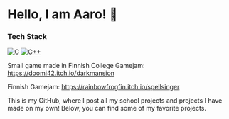 # Hello, I am Aaro! 👋

### Tech Stack
[![C](https://skillicons.dev/icons?i=c)]()  [![C++](https://skillicons.dev/icons?i=cpp)]()


Small game made in Finnish College Gamejam: https://doomi42.itch.io/darkmansion

Finnish Gamejam: https://rainbowfrogfin.itch.io/spellsinger

This is my GitHub, where I post all my school projects and projects I have made on my own!
Below, you can find some of my favorite projects.
